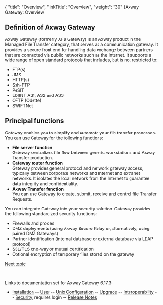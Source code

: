 {
    "title": "Overview",
    "linkTitle": "Overview",
    "weight": "30"
}<span class="mc-variable axway_variables.Component_Long_Name variable">Axway Gateway</span>: Overview

## Definition of <span class="mc-variable axway_variables.Component_Long_Name variable">Axway Gateway</span>

<span class="mc-variable axway_variables.Component_Long_Name variable">Axway Gateway</span> (formerly XFB Gateway) is an Axway product in the Managed File Transfer category, that serves as a communication gateway. It provides a secure front end for handling data exchange between partners that are connected via public networks such as the Internet. It supports a wide range of open standard protocols that includes, but is not restricted to:

-   FTP(s)
-   JMS
-   HTTP(s)
-   Ssh-FTP
-   PeSIT
-   EDIINT AS1, AS2 and AS3
-   OFTP (Odette)
-   SWIFTNet

## Principal functions

Gateway enables you to simplify and automate your file transfer processes. You can use Gateway for the following functions:

-   <span style="font-weight: bold;">File server function</span>  
    Gateway centralizes file flow between generic workstations and Axway Transfer production.
-   <span style="font-weight: bold;">Gateway router function</span>  
    Gateway provides general protocol and network gateway access, typically between corporate networks and Internet and extranet networks. It isolates the local network from the Internet to guarantee data integrity and confidentiality.
-   <span style="font-weight: bold;">Axway Transfer function</span>  
    You can use Gateway to create, submit, receive and control file Transfer Requests.

You can integrate Gateway into your security solution. Gateway provides the following standardized security functions:

-   Firewalls and proxies
-   DMZ deployments (using Axway Secure Relay or, alternatively, using paired DMZ Gateways)
-   Partner identification (internal database or external database via LDAP protocol)
-   SSL/TLS one-way or mutual certification
-   Optional encryption of temporary files stored on the gateway

[Next topic](ov_network_archi)

 

Links to documentation set for Axway Gateway <span class="mc-variable axway_variables.Release_Number variable">6.17.3</span>:

-   [Installation](#) -- [User](#) -- [Unix Configuration](#) -- [Upgrade](#) -- [Interoperability](#) -- [Security](#), requires login -- [Release Notes](#)
